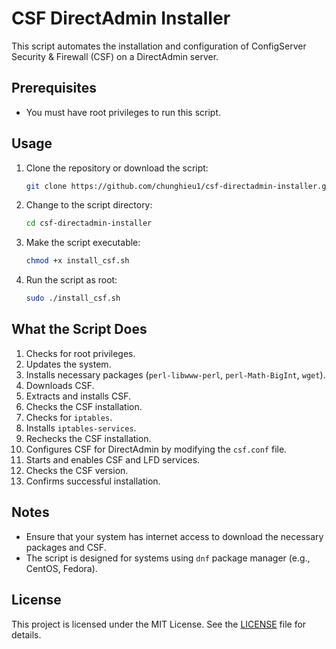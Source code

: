 # CSF DirectAdmin Installer

This script automates the installation and configuration of ConfigServer Security & Firewall (CSF) on a DirectAdmin server.

## Prerequisites

- You must have root privileges to run this script.

## Usage

1. Clone the repository or download the script:
    ```bash
    git clone https://github.com/chunghieu1/csf-directadmin-installer.git  
    ```
2. Change to the script directory: 
    ```bash
    cd csf-directadmin-installer
    ```
3. Make the script executable:
    ```bash
    chmod +x install_csf.sh
    ```
4. Run the script as root:
    ```bash
    sudo ./install_csf.sh
    ```

## What the Script Does

1. Checks for root privileges.
2. Updates the system.
3. Installs necessary packages (`perl-libwww-perl`, `perl-Math-BigInt`, `wget`).
4. Downloads CSF.
5. Extracts and installs CSF.
6. Checks the CSF installation.
7. Checks for `iptables`.
8. Installs `iptables-services`.
9. Rechecks the CSF installation.
10. Configures CSF for DirectAdmin by modifying the `csf.conf` file.
11. Starts and enables CSF and LFD services.
12. Checks the CSF version.
13. Confirms successful installation.

## Notes

- Ensure that your system has internet access to download the necessary packages and CSF.
- The script is designed for systems using `dnf` package manager (e.g., CentOS, Fedora).

## License

This project is licensed under the MIT License. See the [LICENSE](LICENSE) file for details.